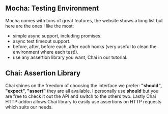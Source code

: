 ## Mocha: Testing Environment

Mocha comes with tons of great features, the website shows a long list but here are the ones I like the most:

* simple async support, including promises.
* async test timeout support.
* before, after, before each, after each hooks (very useful to clean the environment where each test!).
* use any assertion library you want, Chai in our tutorial.

## Chai: Assertion Library

Chai shines on the freedom of choosing the interface we prefer: **"should", "expect", "assert"** they are all available. I personally use **should** but you are free to check it out the API and switch to the others two. Lastly Chai HTTP addon allows Chai library to easily use assertions on HTTP requests which suits our needs.
